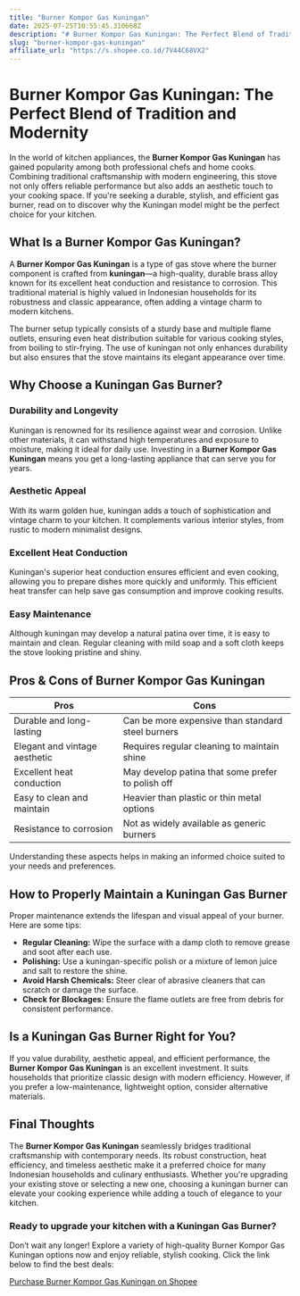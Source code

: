 ```yaml
---
title: "Burner Kompor Gas Kuningan"
date: 2025-07-25T10:55:45.310668Z
description: "# Burner Kompor Gas Kuningan: The Perfect Blend of Tradition and Modernity..."
slug: "burner-kompor-gas-kuningan"
affiliate_url: "https://s.shopee.co.id/7V44C68VX2"
---
```

# Burner Kompor Gas Kuningan: The Perfect Blend of Tradition and Modernity

In the world of kitchen appliances, the **Burner Kompor Gas Kuningan** has gained popularity among both professional chefs and home cooks. Combining traditional craftsmanship with modern engineering, this stove not only offers reliable performance but also adds an aesthetic touch to your cooking space. If you're seeking a durable, stylish, and efficient gas burner, read on to discover why the Kuningan model might be the perfect choice for your kitchen.

## What Is a Burner Kompor Gas Kuningan?

A **Burner Kompor Gas Kuningan** is a type of gas stove where the burner component is crafted from **kuningan**—a high-quality, durable brass alloy known for its excellent heat conduction and resistance to corrosion. This traditional material is highly valued in Indonesian households for its robustness and classic appearance, often adding a vintage charm to modern kitchens.

The burner setup typically consists of a sturdy base and multiple flame outlets, ensuring even heat distribution suitable for various cooking styles, from boiling to stir-frying. The use of kuningan not only enhances durability but also ensures that the stove maintains its elegant appearance over time.

## Why Choose a Kuningan Gas Burner?

### Durability and Longevity

Kuningan is renowned for its resilience against wear and corrosion. Unlike other materials, it can withstand high temperatures and exposure to moisture, making it ideal for daily use. Investing in a **Burner Kompor Gas Kuningan** means you get a long-lasting appliance that can serve you for years.

### Aesthetic Appeal

With its warm golden hue, kuningan adds a touch of sophistication and vintage charm to your kitchen. It complements various interior styles, from rustic to modern minimalist designs.

### Excellent Heat Conduction

Kuningan's superior heat conduction ensures efficient and even cooking, allowing you to prepare dishes more quickly and uniformly. This efficient heat transfer can help save gas consumption and improve cooking results.

### Easy Maintenance

Although kuningan may develop a natural patina over time, it is easy to maintain and clean. Regular cleaning with mild soap and a soft cloth keeps the stove looking pristine and shiny.

## Pros & Cons of Burner Kompor Gas Kuningan

| **Pros**                         | **Cons**                                    |
|----------------------------------|----------------------------------------------|
| Durable and long-lasting      | Can be more expensive than standard steel burners |
| Elegant and vintage aesthetic | Requires regular cleaning to maintain shine |
| Excellent heat conduction     | May develop patina that some prefer to polish off |
| Easy to clean and maintain    | Heavier than plastic or thin metal options |
| Resistance to corrosion       | Not as widely available as generic burners |

Understanding these aspects helps in making an informed choice suited to your needs and preferences.

## How to Properly Maintain a Kuningan Gas Burner

Proper maintenance extends the lifespan and visual appeal of your burner. Here are some tips:

- **Regular Cleaning:** Wipe the surface with a damp cloth to remove grease and soot after each use.
- **Polishing:** Use a kuningan-specific polish or a mixture of lemon juice and salt to restore the shine.
- **Avoid Harsh Chemicals:** Steer clear of abrasive cleaners that can scratch or damage the surface.
- **Check for Blockages:** Ensure the flame outlets are free from debris for consistent performance.

## Is a Kuningan Gas Burner Right for You?

If you value durability, aesthetic appeal, and efficient performance, the **Burner Kompor Gas Kuningan** is an excellent investment. It suits households that prioritize classic design with modern efficiency. However, if you prefer a low-maintenance, lightweight option, consider alternative materials.

## Final Thoughts

The **Burner Kompor Gas Kuningan** seamlessly bridges traditional craftsmanship with contemporary needs. Its robust construction, heat efficiency, and timeless aesthetic make it a preferred choice for many Indonesian households and culinary enthusiasts. Whether you're upgrading your existing stove or selecting a new one, choosing a kuningan burner can elevate your cooking experience while adding a touch of elegance to your kitchen.

### Ready to upgrade your kitchen with a Kuningan Gas Burner?

Don’t wait any longer! Explore a variety of high-quality Burner Kompor Gas Kuningan options now and enjoy reliable, stylish cooking. Click the link below to find the best deals:

[Purchase Burner Kompor Gas Kuningan on Shopee](https://s.shopee.co.id/7V44C68VX2)